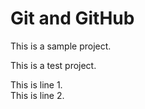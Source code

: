 # Git and GitHub

This is a sample project.

This is a test project.

This is line 1.  
This is line 2.

